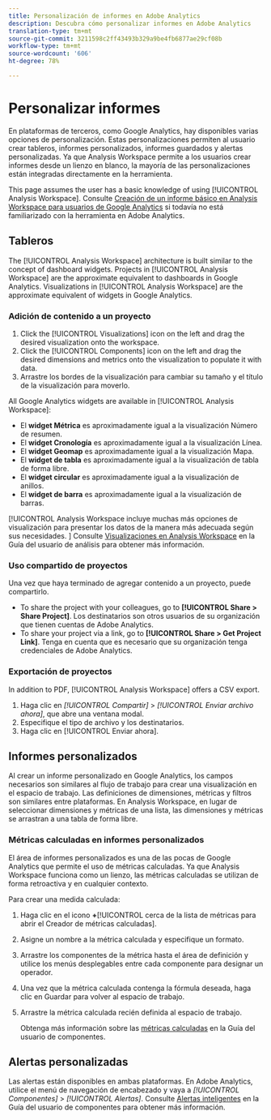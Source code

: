 ```yaml
---
title: Personalización de informes en Adobe Analytics
description: Descubra cómo personalizar informes en Adobe Analytics
translation-type: tm+mt
source-git-commit: 3211598c2ff43493b329a9be4fb6877ae29cf08b
workflow-type: tm+mt
source-wordcount: '606'
ht-degree: 78%

---
```



# Personalizar informes

En plataformas de terceros, como Google Analytics, hay disponibles varias opciones de personalización. Estas personalizaciones permiten al usuario crear tableros, informes personalizados, informes guardados y alertas personalizadas. Ya que Analysis Workspace permite a los usuarios crear informes desde un lienzo en blanco, la mayoría de las personalizaciones están integradas directamente en la herramienta.

This page assumes the user has a basic knowledge of using [!UICONTROL Analysis Workspace]. Consulte [Creación de un informe básico en Analysis Workspace para usuarios de Google Analytics](reports/create-report.md) si todavía no está familiarizado con la herramienta en Adobe Analytics.

## Tableros

The [!UICONTROL Analysis Workspace] architecture is built similar to the concept of dashboard widgets. Projects in [!UICONTROL Analysis Workspace] are the approximate equivalent to dashboards in Google Analytics. Visualizations in [!UICONTROL Analysis Workspace] are the approximate equivalent of widgets in Google Analytics.

### Adición de contenido a un proyecto

1. Click the [!UICONTROL Visualizations] icon on the left and drag the desired visualization onto the workspace.
2. Click the [!UICONTROL Components] icon on the left and drag the desired dimensions and metrics onto the visualization to populate it with data.
3. Arrastre los bordes de la visualización para cambiar su tamaño y el título de la visualización para moverlo.

All Google Analytics widgets are available in [!UICONTROL Analysis Workspace]:

* El **widget Métrica** es aproximadamente igual a la visualización Número de resumen.
* El **widget Cronología** es aproximadamente igual a la visualización Línea.
* El **widget Geomap** es aproximadamente igual a la visualización Mapa.
* El **widget de tabla** es aproximadamente igual a la visualización de tabla de forma libre.
* El **widget circular** es aproximadamente igual a la visualización de anillos.
* El **widget de barra** es aproximadamente igual a la visualización de barras.

[!UICONTROL Analysis Workspace incluye muchas más opciones de visualización para presentar los datos de la manera más adecuada según sus necesidades. ] Consulte [Visualizaciones en Analysis Workspace](/help/analyze/analysis-workspace/visualizations/freeform-analysis-visualizations.md) en la Guía del usuario de análisis para obtener más información.

### Uso compartido de proyectos

Una vez que haya terminado de agregar contenido a un proyecto, puede compartirlo.

* To share the project with your colleagues, go to **[!UICONTROL Share > Share Project]**. Los destinatarios son otros usuarios de su organización que tienen cuentas de Adobe Analytics.
* To share your project via a link, go to **[!UICONTROL Share > Get Project Link]**. Tenga en cuenta que es necesario que su organización tenga credenciales de Adobe Analytics.

### Exportación de proyectos

In addition to PDF, [!UICONTROL Analysis Workspace] offers a CSV export.

1. Haga clic en *[!UICONTROL Compartir]* > *[!UICONTROL Enviar archivo ahora]*, que abre una ventana modal.
2. Especifique el tipo de archivo y los destinatarios.
3. Haga clic en [!UICONTROL Enviar ahora].

## Informes personalizados

Al crear un informe personalizado en Google Analytics, los campos necesarios son similares al flujo de trabajo para crear una visualización en el espacio de trabajo. Las definiciones de dimensiones, métricas y filtros son similares entre plataformas. En Analysis Workspace, en lugar de seleccionar dimensiones y métricas de una lista, las dimensiones y métricas se arrastran a una tabla de forma libre.

### Métricas calculadas en informes personalizados

El área de informes personalizados es una de las pocas de Google Analytics que permite el uso de métricas calculadas. Ya que Analysis Workspace funciona como un lienzo, las métricas calculadas se utilizan de forma retroactiva y en cualquier contexto.

Para crear una medida calculada:

1. Haga clic en el icono **+**[!UICONTROL  cerca de la lista de métricas para abrir el Creador de métricas calculadas].
2. Asigne un nombre a la métrica calculada y especifique un formato.
3. Arrastre los componentes de la métrica hasta el área de definición y utilice los menús desplegables entre cada componente para designar un operador.
4. Una vez que la métrica calculada contenga la fórmula deseada, haga clic en Guardar para volver al espacio de trabajo.
5. Arrastre la métrica calculada recién definida al espacio de trabajo.

   Obtenga más información sobre las [métricas calculadas](/help/components/c-variables/c-metrics/calculated-metric.md) en la Guía del usuario de componentes.

## Alertas personalizadas

Las alertas están disponibles en ambas plataformas. En Adobe Analytics, utilice el menú de navegación de encabezado y vaya a *[!UICONTROL Componentes]* > *[!UICONTROL Alertas]*. Consulte [Alertas inteligentes](/help/components/c-alerts/intellligent-alerts.md) en la Guía del usuario de componentes para obtener más información.
